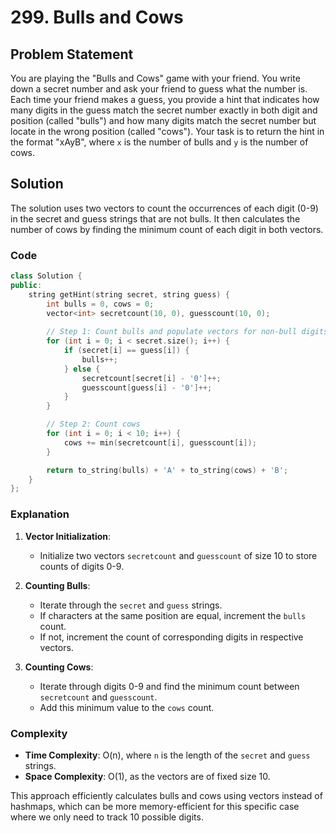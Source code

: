# 299. Bulls and Cows

## Problem Statement
You are playing the "Bulls and Cows" game with your friend. You write down a secret number and ask your friend to guess what the number is. Each time your friend makes a guess, you provide a hint that indicates how many digits in the guess match the secret number exactly in both digit and position (called "bulls") and how many digits match the secret number but locate in the wrong position (called "cows"). Your task is to return the hint in the format "xAyB", where `x` is the number of bulls and `y` is the number of cows.

## Solution
The solution uses two vectors to count the occurrences of each digit (0-9) in the secret and guess strings that are not bulls. It then calculates the number of cows by finding the minimum count of each digit in both vectors.

### Code
```cpp
class Solution {
public:
    string getHint(string secret, string guess) {
        int bulls = 0, cows = 0;
        vector<int> secretcount(10, 0), guesscount(10, 0);
        
        // Step 1: Count bulls and populate vectors for non-bull digits
        for (int i = 0; i < secret.size(); i++) {
            if (secret[i] == guess[i]) {
                bulls++;
            } else {
                secretcount[secret[i] - '0']++;
                guesscount[guess[i] - '0']++;
            }
        }

        // Step 2: Count cows
        for (int i = 0; i < 10; i++) {
            cows += min(secretcount[i], guesscount[i]);
        }

        return to_string(bulls) + 'A' + to_string(cows) + 'B';
    }
};
```

### Explanation
1. **Vector Initialization**:
   - Initialize two vectors `secretcount` and `guesscount` of size 10 to store counts of digits 0-9.

2. **Counting Bulls**:
   - Iterate through the `secret` and `guess` strings.
   - If characters at the same position are equal, increment the `bulls` count.
   - If not, increment the count of corresponding digits in respective vectors.

3. **Counting Cows**:
   - Iterate through digits 0-9 and find the minimum count between `secretcount` and `guesscount`.
   - Add this minimum value to the `cows` count.

### Complexity
- **Time Complexity**: O(n), where `n` is the length of the `secret` and `guess` strings.
- **Space Complexity**: O(1), as the vectors are of fixed size 10.

This approach efficiently calculates bulls and cows using vectors instead of hashmaps, which can be more memory-efficient for this specific case where we only need to track 10 possible digits.
